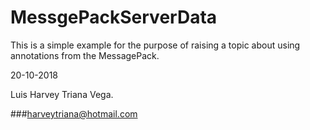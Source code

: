# MessgePackServerData

This is a simple example for the purpose of raising a topic about using annotations from the MessagePack.

20-10-2018

Luis Harvey Triana Vega. 

###harveytriana@hotmail.com



